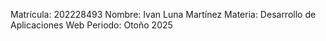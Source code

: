 Matrícula: 202228493
Nombre: Ivan Luna Martínez
Materia: Desarrollo de Aplicaciones Web
Periodo: Otoño 2025

